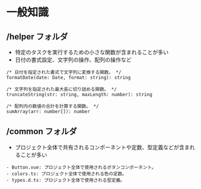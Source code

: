 # 一般知識

## /helper フォルダ

- 特定のタスクを実行するための小さな関数が含まれることが多い
- 日付の書式設定、文字列の操作、配列の操作など

```js:実際の関数例
/* 日付を指定された書式で文字列に変換する関数。 */
formatDate(date: Date, format: string): string

/* 文字列を指定された最大長に切り詰める関数。 */
truncateString(str: string, maxLength: number): string

/* 配列内の数値の合計を計算する関数。 */
sumArray(arr: number[]): number
```

## /common フォルダ

- プロジェクト全体で共有されるコンポーネントや定数、型定義などが含まれることが多い

```js:例
- Button.vue: プロジェクト全体で使用されるボタンコンポーネント。
- colors.ts: プロジェクト全体で使用される色の定数。
- types.d.ts: プロジェクト全体で使用される型定義。
```
